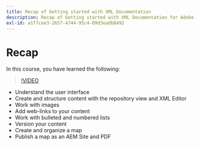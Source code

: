 ```yaml
---
title: Recap of Getting started with XML Documentation
description: Recap of Getting started with XML Documentation for Adobe Experience Manager
exl-id: a1f7cee3-2657-4744-95c4-09d3eadb8492
---
```

# Recap

In this course, you have learned the following:

>[!VIDEO](https://video.tv.adobe.com/v/336660?quality=12&learn=on)

- Understand the user interface
- Create and structure content with the repository view and XML Editor
- Work with images
- Add web-links to your content
- Work with bulleted and numbered lists
- Version your content
- Create and organize a map
- Publish a map as an AEM Site and PDF
